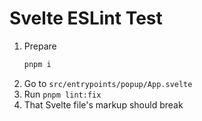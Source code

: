 # Svelte ESLint Test
1. Prepare
    ```bash
    pnpm i
    ```
2. Go to `src/entrypoints/popup/App.svelte`
3. Run `pnpm lint:fix`
4. That Svelte file's markup should break
